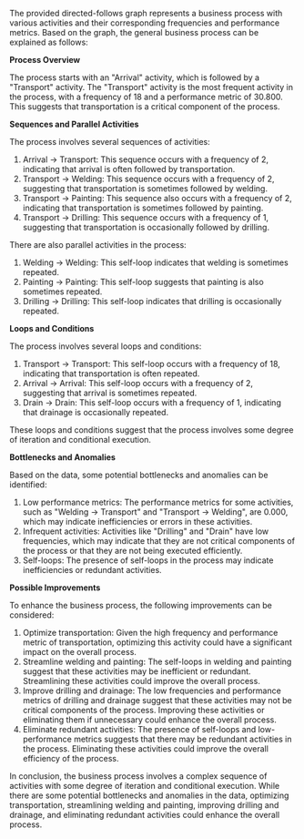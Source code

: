The provided directed-follows graph represents a business process with various activities and their corresponding frequencies and performance metrics. Based on the graph, the general business process can be explained as follows:

**Process Overview**

The process starts with an "Arrival" activity, which is followed by a "Transport" activity. The "Transport" activity is the most frequent activity in the process, with a frequency of 18 and a performance metric of 30.800. This suggests that transportation is a critical component of the process.

**Sequences and Parallel Activities**

The process involves several sequences of activities:

1. Arrival -> Transport: This sequence occurs with a frequency of 2, indicating that arrival is often followed by transportation.
2. Transport -> Welding: This sequence occurs with a frequency of 2, suggesting that transportation is sometimes followed by welding.
3. Transport -> Painting: This sequence also occurs with a frequency of 2, indicating that transportation is sometimes followed by painting.
4. Transport -> Drilling: This sequence occurs with a frequency of 1, suggesting that transportation is occasionally followed by drilling.

There are also parallel activities in the process:

1. Welding -> Welding: This self-loop indicates that welding is sometimes repeated.
2. Painting -> Painting: This self-loop suggests that painting is also sometimes repeated.
3. Drilling -> Drilling: This self-loop indicates that drilling is occasionally repeated.

**Loops and Conditions**

The process involves several loops and conditions:

1. Transport -> Transport: This self-loop occurs with a frequency of 18, indicating that transportation is often repeated.
2. Arrival -> Arrival: This self-loop occurs with a frequency of 2, suggesting that arrival is sometimes repeated.
3. Drain -> Drain: This self-loop occurs with a frequency of 1, indicating that drainage is occasionally repeated.

These loops and conditions suggest that the process involves some degree of iteration and conditional execution.

**Bottlenecks and Anomalies**

Based on the data, some potential bottlenecks and anomalies can be identified:

1. Low performance metrics: The performance metrics for some activities, such as "Welding -> Transport" and "Transport -> Welding", are 0.000, which may indicate inefficiencies or errors in these activities.
2. Infrequent activities: Activities like "Drilling" and "Drain" have low frequencies, which may indicate that they are not critical components of the process or that they are not being executed efficiently.
3. Self-loops: The presence of self-loops in the process may indicate inefficiencies or redundant activities.

**Possible Improvements**

To enhance the business process, the following improvements can be considered:

1. Optimize transportation: Given the high frequency and performance metric of transportation, optimizing this activity could have a significant impact on the overall process.
2. Streamline welding and painting: The self-loops in welding and painting suggest that these activities may be inefficient or redundant. Streamlining these activities could improve the overall process.
3. Improve drilling and drainage: The low frequencies and performance metrics of drilling and drainage suggest that these activities may not be critical components of the process. Improving these activities or eliminating them if unnecessary could enhance the overall process.
4. Eliminate redundant activities: The presence of self-loops and low-performance metrics suggests that there may be redundant activities in the process. Eliminating these activities could improve the overall efficiency of the process.

In conclusion, the business process involves a complex sequence of activities with some degree of iteration and conditional execution. While there are some potential bottlenecks and anomalies in the data, optimizing transportation, streamlining welding and painting, improving drilling and drainage, and eliminating redundant activities could enhance the overall process.